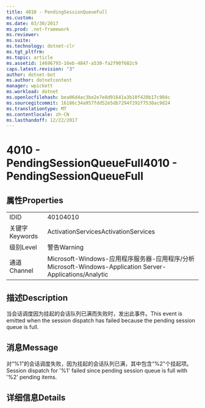 ```yaml
---
title: 4010 - PendingSessionQueueFull
ms.custom: 
ms.date: 03/30/2017
ms.prod: .net-framework
ms.reviewer: 
ms.suite: 
ms.technology: dotnet-clr
ms.tgt_pltfrm: 
ms.topic: article
ms.assetid: 14696793-16eb-4847-a530-fa2f90f682c9
caps.latest.revision: "3"
author: dotnet-bot
ms.author: dotnetcontent
manager: wpickett
ms.workload: dotnet
ms.openlocfilehash: bea06d4ac3be2e7e8d91641a3b10f420b17c904c
ms.sourcegitcommit: 16186c34a957fdd52e5db7294f291f7530ac9d24
ms.translationtype: MT
ms.contentlocale: zh-CN
ms.lasthandoff: 12/22/2017
---
```

# <a name="4010---pendingsessionqueuefull"></a><span data-ttu-id="7f911-102">4010 - PendingSessionQueueFull</span><span class="sxs-lookup"><span data-stu-id="7f911-102">4010 - PendingSessionQueueFull</span></span>
## <a name="properties"></a><span data-ttu-id="7f911-103">属性</span><span class="sxs-lookup"><span data-stu-id="7f911-103">Properties</span></span>  
  
|||  
|-|-|  
|<span data-ttu-id="7f911-104">ID</span><span class="sxs-lookup"><span data-stu-id="7f911-104">ID</span></span>|<span data-ttu-id="7f911-105">4010</span><span class="sxs-lookup"><span data-stu-id="7f911-105">4010</span></span>|  
|<span data-ttu-id="7f911-106">关键字</span><span class="sxs-lookup"><span data-stu-id="7f911-106">Keywords</span></span>|<span data-ttu-id="7f911-107">ActivationServices</span><span class="sxs-lookup"><span data-stu-id="7f911-107">ActivationServices</span></span>|  
|<span data-ttu-id="7f911-108">级别</span><span class="sxs-lookup"><span data-stu-id="7f911-108">Level</span></span>|<span data-ttu-id="7f911-109">警告</span><span class="sxs-lookup"><span data-stu-id="7f911-109">Warning</span></span>|  
|<span data-ttu-id="7f911-110">通道</span><span class="sxs-lookup"><span data-stu-id="7f911-110">Channel</span></span>|<span data-ttu-id="7f911-111">Microsoft-Windows-应用程序服务器-应用程序/分析</span><span class="sxs-lookup"><span data-stu-id="7f911-111">Microsoft-Windows-Application Server-Applications/Analytic</span></span>|  
  
## <a name="description"></a><span data-ttu-id="7f911-112">描述</span><span class="sxs-lookup"><span data-stu-id="7f911-112">Description</span></span>  
 <span data-ttu-id="7f911-113">当会话调度因为挂起的会话队列已满而失败时，发出此事件。</span><span class="sxs-lookup"><span data-stu-id="7f911-113">This event is emitted when the session dispatch has failed because the pending session queue is full.</span></span>  
  
## <a name="message"></a><span data-ttu-id="7f911-114">消息</span><span class="sxs-lookup"><span data-stu-id="7f911-114">Message</span></span>  
 <span data-ttu-id="7f911-115">对“%1”的会话调度失败，因为挂起的会话队列已满，其中包含“%2”个挂起项。</span><span class="sxs-lookup"><span data-stu-id="7f911-115">Session dispatch for '%1' failed since pending session queue is full with '%2' pending items.</span></span>  
  
## <a name="details"></a><span data-ttu-id="7f911-116">详细信息</span><span class="sxs-lookup"><span data-stu-id="7f911-116">Details</span></span>
